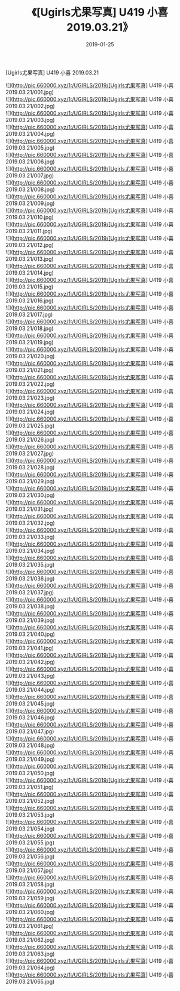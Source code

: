 ﻿---
layout: post
title:  《[Ugirls尤果写真] U419 小喜 2019.03.21》
date:   2019-01-25
img: http://pic.660000.xyz/1:/UGIRLS/2019/[Ugirls尤果写真] U419 小喜 2019.03.21/000.jpg
categories: [美女, 清纯, 唯美]
---

[Ugirls尤果写真] U419 小喜 2019.03.21

 ![](http://pic.660000.xyz/1:/UGIRLS/2019/[Ugirls尤果写真] U419 小喜 2019.03.21/001.jpg) <br>![](http://pic.660000.xyz/1:/UGIRLS/2019/[Ugirls尤果写真] U419 小喜 2019.03.21/002.jpg) <br>![](http://pic.660000.xyz/1:/UGIRLS/2019/[Ugirls尤果写真] U419 小喜 2019.03.21/003.jpg) <br>![](http://pic.660000.xyz/1:/UGIRLS/2019/[Ugirls尤果写真] U419 小喜 2019.03.21/004.jpg) <br>![](http://pic.660000.xyz/1:/UGIRLS/2019/[Ugirls尤果写真] U419 小喜 2019.03.21/005.jpg) <br>![](http://pic.660000.xyz/1:/UGIRLS/2019/[Ugirls尤果写真] U419 小喜 2019.03.21/006.jpg) <br>![](http://pic.660000.xyz/1:/UGIRLS/2019/[Ugirls尤果写真] U419 小喜 2019.03.21/007.jpg) <br>![](http://pic.660000.xyz/1:/UGIRLS/2019/[Ugirls尤果写真] U419 小喜 2019.03.21/008.jpg) <br>![](http://pic.660000.xyz/1:/UGIRLS/2019/[Ugirls尤果写真] U419 小喜 2019.03.21/009.jpg) <br>![](http://pic.660000.xyz/1:/UGIRLS/2019/[Ugirls尤果写真] U419 小喜 2019.03.21/010.jpg) <br>![](http://pic.660000.xyz/1:/UGIRLS/2019/[Ugirls尤果写真] U419 小喜 2019.03.21/011.jpg) <br>![](http://pic.660000.xyz/1:/UGIRLS/2019/[Ugirls尤果写真] U419 小喜 2019.03.21/012.jpg) <br>![](http://pic.660000.xyz/1:/UGIRLS/2019/[Ugirls尤果写真] U419 小喜 2019.03.21/013.jpg) <br>![](http://pic.660000.xyz/1:/UGIRLS/2019/[Ugirls尤果写真] U419 小喜 2019.03.21/014.jpg) <br>![](http://pic.660000.xyz/1:/UGIRLS/2019/[Ugirls尤果写真] U419 小喜 2019.03.21/015.jpg) <br>![](http://pic.660000.xyz/1:/UGIRLS/2019/[Ugirls尤果写真] U419 小喜 2019.03.21/016.jpg) <br>![](http://pic.660000.xyz/1:/UGIRLS/2019/[Ugirls尤果写真] U419 小喜 2019.03.21/017.jpg) <br>![](http://pic.660000.xyz/1:/UGIRLS/2019/[Ugirls尤果写真] U419 小喜 2019.03.21/018.jpg) <br>![](http://pic.660000.xyz/1:/UGIRLS/2019/[Ugirls尤果写真] U419 小喜 2019.03.21/019.jpg) <br>![](http://pic.660000.xyz/1:/UGIRLS/2019/[Ugirls尤果写真] U419 小喜 2019.03.21/020.jpg) <br>![](http://pic.660000.xyz/1:/UGIRLS/2019/[Ugirls尤果写真] U419 小喜 2019.03.21/021.jpg) <br>![](http://pic.660000.xyz/1:/UGIRLS/2019/[Ugirls尤果写真] U419 小喜 2019.03.21/022.jpg) <br>![](http://pic.660000.xyz/1:/UGIRLS/2019/[Ugirls尤果写真] U419 小喜 2019.03.21/023.jpg) <br>![](http://pic.660000.xyz/1:/UGIRLS/2019/[Ugirls尤果写真] U419 小喜 2019.03.21/024.jpg) <br>![](http://pic.660000.xyz/1:/UGIRLS/2019/[Ugirls尤果写真] U419 小喜 2019.03.21/025.jpg) <br>![](http://pic.660000.xyz/1:/UGIRLS/2019/[Ugirls尤果写真] U419 小喜 2019.03.21/026.jpg) <br>![](http://pic.660000.xyz/1:/UGIRLS/2019/[Ugirls尤果写真] U419 小喜 2019.03.21/027.jpg) <br>![](http://pic.660000.xyz/1:/UGIRLS/2019/[Ugirls尤果写真] U419 小喜 2019.03.21/028.jpg) <br>![](http://pic.660000.xyz/1:/UGIRLS/2019/[Ugirls尤果写真] U419 小喜 2019.03.21/029.jpg) <br>![](http://pic.660000.xyz/1:/UGIRLS/2019/[Ugirls尤果写真] U419 小喜 2019.03.21/030.jpg) <br>![](http://pic.660000.xyz/1:/UGIRLS/2019/[Ugirls尤果写真] U419 小喜 2019.03.21/031.jpg) <br>![](http://pic.660000.xyz/1:/UGIRLS/2019/[Ugirls尤果写真] U419 小喜 2019.03.21/032.jpg) <br>![](http://pic.660000.xyz/1:/UGIRLS/2019/[Ugirls尤果写真] U419 小喜 2019.03.21/033.jpg) <br>![](http://pic.660000.xyz/1:/UGIRLS/2019/[Ugirls尤果写真] U419 小喜 2019.03.21/034.jpg) <br>![](http://pic.660000.xyz/1:/UGIRLS/2019/[Ugirls尤果写真] U419 小喜 2019.03.21/035.jpg) <br>![](http://pic.660000.xyz/1:/UGIRLS/2019/[Ugirls尤果写真] U419 小喜 2019.03.21/036.jpg) <br>![](http://pic.660000.xyz/1:/UGIRLS/2019/[Ugirls尤果写真] U419 小喜 2019.03.21/037.jpg) <br>![](http://pic.660000.xyz/1:/UGIRLS/2019/[Ugirls尤果写真] U419 小喜 2019.03.21/038.jpg) <br>![](http://pic.660000.xyz/1:/UGIRLS/2019/[Ugirls尤果写真] U419 小喜 2019.03.21/039.jpg) <br>![](http://pic.660000.xyz/1:/UGIRLS/2019/[Ugirls尤果写真] U419 小喜 2019.03.21/040.jpg) <br>![](http://pic.660000.xyz/1:/UGIRLS/2019/[Ugirls尤果写真] U419 小喜 2019.03.21/041.jpg) <br>![](http://pic.660000.xyz/1:/UGIRLS/2019/[Ugirls尤果写真] U419 小喜 2019.03.21/042.jpg) <br>![](http://pic.660000.xyz/1:/UGIRLS/2019/[Ugirls尤果写真] U419 小喜 2019.03.21/043.jpg) <br>![](http://pic.660000.xyz/1:/UGIRLS/2019/[Ugirls尤果写真] U419 小喜 2019.03.21/044.jpg) <br>![](http://pic.660000.xyz/1:/UGIRLS/2019/[Ugirls尤果写真] U419 小喜 2019.03.21/045.jpg) <br>![](http://pic.660000.xyz/1:/UGIRLS/2019/[Ugirls尤果写真] U419 小喜 2019.03.21/046.jpg) <br>![](http://pic.660000.xyz/1:/UGIRLS/2019/[Ugirls尤果写真] U419 小喜 2019.03.21/047.jpg) <br>![](http://pic.660000.xyz/1:/UGIRLS/2019/[Ugirls尤果写真] U419 小喜 2019.03.21/048.jpg) <br>![](http://pic.660000.xyz/1:/UGIRLS/2019/[Ugirls尤果写真] U419 小喜 2019.03.21/049.jpg) <br>![](http://pic.660000.xyz/1:/UGIRLS/2019/[Ugirls尤果写真] U419 小喜 2019.03.21/050.jpg) <br>![](http://pic.660000.xyz/1:/UGIRLS/2019/[Ugirls尤果写真] U419 小喜 2019.03.21/051.jpg) <br>![](http://pic.660000.xyz/1:/UGIRLS/2019/[Ugirls尤果写真] U419 小喜 2019.03.21/052.jpg) <br>![](http://pic.660000.xyz/1:/UGIRLS/2019/[Ugirls尤果写真] U419 小喜 2019.03.21/053.jpg) <br>![](http://pic.660000.xyz/1:/UGIRLS/2019/[Ugirls尤果写真] U419 小喜 2019.03.21/054.jpg) <br>![](http://pic.660000.xyz/1:/UGIRLS/2019/[Ugirls尤果写真] U419 小喜 2019.03.21/055.jpg) <br>![](http://pic.660000.xyz/1:/UGIRLS/2019/[Ugirls尤果写真] U419 小喜 2019.03.21/056.jpg) <br>![](http://pic.660000.xyz/1:/UGIRLS/2019/[Ugirls尤果写真] U419 小喜 2019.03.21/057.jpg) <br>![](http://pic.660000.xyz/1:/UGIRLS/2019/[Ugirls尤果写真] U419 小喜 2019.03.21/058.jpg) <br>![](http://pic.660000.xyz/1:/UGIRLS/2019/[Ugirls尤果写真] U419 小喜 2019.03.21/059.jpg) <br>![](http://pic.660000.xyz/1:/UGIRLS/2019/[Ugirls尤果写真] U419 小喜 2019.03.21/060.jpg) <br>![](http://pic.660000.xyz/1:/UGIRLS/2019/[Ugirls尤果写真] U419 小喜 2019.03.21/061.jpg) <br>![](http://pic.660000.xyz/1:/UGIRLS/2019/[Ugirls尤果写真] U419 小喜 2019.03.21/062.jpg) <br>![](http://pic.660000.xyz/1:/UGIRLS/2019/[Ugirls尤果写真] U419 小喜 2019.03.21/063.jpg) <br>![](http://pic.660000.xyz/1:/UGIRLS/2019/[Ugirls尤果写真] U419 小喜 2019.03.21/064.jpg) <br>![](http://pic.660000.xyz/1:/UGIRLS/2019/[Ugirls尤果写真] U419 小喜 2019.03.21/065.jpg) <br>